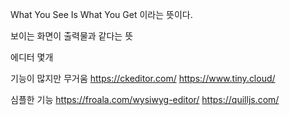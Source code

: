 What You See Is What You Get 이라는 뜻이다.

보이는 화면이 출력물과 같다는 뜻

에디터 몇개

기능이 많지만 무거움
https://ckeditor.com/
https://www.tiny.cloud/


심플한 기능
https://froala.com/wysiwyg-editor/ 
https://quilljs.com/ 

